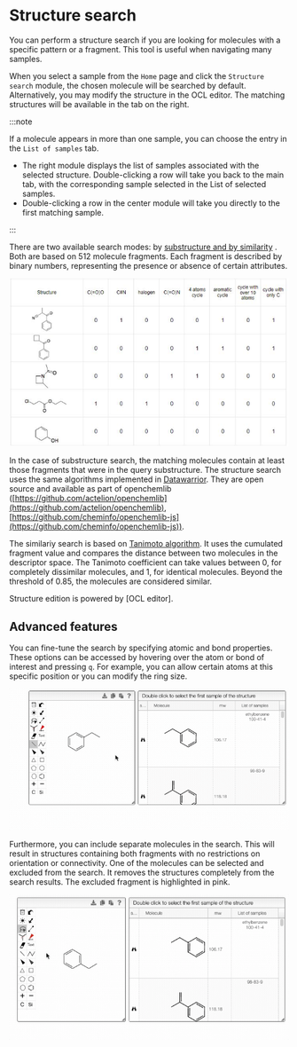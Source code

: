 # Structure search

You can perform a structure search if you are looking for molecules with a specific pattern or a fragment. This tool is useful when navigating many samples.

When you select a sample from the `Home` page and click the `Structure search` module, the chosen molecule will be searched by default. Alternatively, you may modify the structure in the OCL editor. The matching structures will be available in the tab on the right.

:::note

If a molecule appears in more than one sample, you can choose the entry in the `List of samples` tab. 
- The right module displays the list of samples associated with the selected structure. Double-clicking a row will take you back to the main tab, with the corresponding sample selected in the List of selected samples.
- Double-clicking a row in the center module will take you directly to the first matching sample.

:::

There are two available search modes: by [substructure and by similarity](10.1186/s13321-015-0061-y) . Both are based on 512 molecule fragments. Each fragment is described by binary numbers, representing the presence or absence of certain attributes.

![search](search.jpeg)

In the case of substructure search, the matching molecules contain at least those fragments that were in the query substructure. The structure search uses the same algorithms implemented in [Datawarrior](http://www.openmolecules.org/datawarrior). They are open source and available as part of openchemlib \([https://github.com/actelion/openchemlib](https://github.com/actelion/openchemlib), [https://github.com/cheminfo/openchemlib-js](https://github.com/cheminfo/openchemlib-js)).
 
 The similariy search is based on [Tanimoto algorithm](https://en.wikipedia.org/wiki/Jaccard_index). It uses the cumulated fragment value and compares the distance between two molecules in the descriptor space. The Tanimoto coefficient can take values between 0, for completely dissimilar molecules, and 1, for identical molecules. Beyond the threshold of 0.85, the molecules are considered similar. 

 Structure edition is powered by [OCL editor].

 ## Advanced features

 You can fine-tune the search by specifying atomic and bond properties. These options can be accessed by hovering over the atom or bond of interest and pressing `q`. For example, you can allow certain atoms at this specific position or you can modify the ring size.

 ![advanced options](advanced_options.gif)

 Furthermore, you can include separate molecules in the search. This will result in structures containing both fragments with no restrictions on orientation or connectivity. One of the molecules can be selected and excluded from the search. It removes the structures completely from the search results. The excluded fragment is highlighted in pink.

 ![excluded fragment](excluded_fragment.gif)





